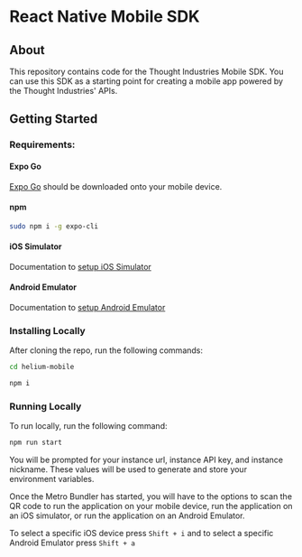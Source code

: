 # React Native Mobile SDK

## About

This repository contains code for the Thought Industries Mobile SDK. You can use this SDK as a starting point for creating a mobile app powered by the Thought Industries' APIs.

## Getting Started

### Requirements:

#### Expo Go

[Expo Go](https://expo.dev/client) should be downloaded onto your mobile device.

#### npm

```bash
sudo npm i -g expo-cli
```

#### iOS Simulator

Documentation to [setup iOS Simulator](https://docs.expo.dev/workflow/ios-simulator/)

#### Android Emulator

Documentation to [setup Android Emulator](https://docs.expo.dev/workflow/android-studio-emulator/)

### Installing Locally

After cloning the repo, run the following commands:

```bash
cd helium-mobile
```

```bash
npm i
```

### Running Locally

To run locally, run the following command:

```bash
npm run start
```
You will be prompted for your instance url, instance API key, and instance nickname. These values will be used to generate and store your environment variables.

Once the Metro Bundler has started, you will have to the options to scan the QR code to run the application on your mobile device, run the application on an iOS simulator, or run the application on an Android Emulator.

To select a specific iOS device press `Shift + i` and to select a specific Android Emulator press `Shift + a`
